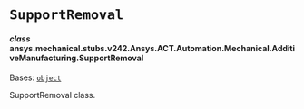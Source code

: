 # `SupportRemoval`



#### *class* ansys.mechanical.stubs.v242.Ansys.ACT.Automation.Mechanical.AdditiveManufacturing.SupportRemoval

Bases: [`object`](https://docs.python.org/3/library/functions.html#object)

SupportRemoval class.

<!-- !! processed by numpydoc !! -->

